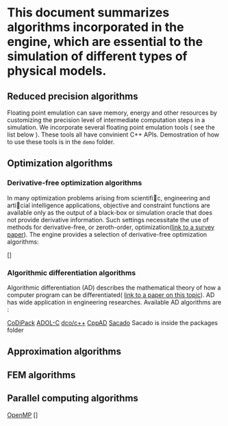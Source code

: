 # This document summarizes algorithms incorporated in the engine, which are essential to the simulation of different types of physical models.

## Reduced precision algorithms

Floating point emulation can save memory, energy and other resources by customizing the precision level of intermediate computation steps in a simulation. We incorporate several floating point emulation tools ( see the list below ). These tools all have convinient C++ APIs. Demostration of how to use these tools is in the ```demo``` folder. 

## Optimization algorithms

### Derivative-free optimization algorithms

In many optimization problems arising from scientific, engineering and articial intelligence
applications, objective and constraint functions are available only as the output of a black-box or
simulation oracle that does not provide derivative information. Such settings necessitate the use of
methods for derivative-free, or zeroth-order, optimization([link to a survey paper](https://arxiv.org/pdf/1904.11585)). The engine provides a selection of derivative-free optimization algorithms:

[]


### Algorithmic differentiation algorithms

Algorithmic differentiation (AD) describes the mathematical theory of how a computer program can be differentiated( [link to a paper on this topic](https://dl.acm.org/doi/pdf/10.1145/3356900?download=true)). AD has wide application in engineering researches. Available AD algorithms are :

[CoDiPack](https://www.scicomp.uni-kl.de/software/codi/)
[ADOL-C](https://github.com/coin-or/ADOL-C)
[dco/c++](https://www.nag.co.uk/content/downloads-dco-c-versions)
[CppAD](https://coin-or.github.io/CppAD/doc/cppad.htm)
[Sacado](https://github.com/trilinos/Trilinos) Sacado is inside the packages folder

## Approximation algorithms



## FEM algorithms

## Parallel computing algorithms

[OpenMP](https://www.openmp.org/)
[]